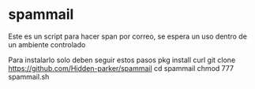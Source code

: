 # spammail
Este es un script para hacer span por correo, se espera un uso dentro de un ambiente controlado

Para instalarlo solo deben seguir estos pasos
pkg install curl
git clone https://github.com/Hidden-parker/spammail
cd spammail
chmod 777 spammail.sh

